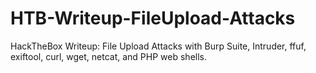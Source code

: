 # HTB-Writeup-FileUpload-Attacks
HackTheBox Writeup: File Upload Attacks with Burp Suite, Intruder, ffuf, exiftool, curl, wget, netcat, and PHP web shells.

